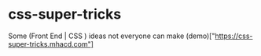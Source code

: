 # css-super-tricks
Some (Front End | CSS ) ideas not everyone can make
(demo)["https://css-super-tricks.mhacd.com"]
